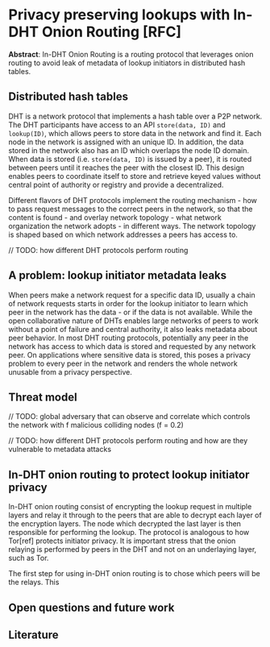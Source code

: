 # Privacy preserving lookups with In-DHT Onion Routing [RFC]

**Abstract**: In-DHT Onion Routing is a routing protocol that leverages onion routing to avoid leak of metadata of lookup initiators in distributed hash tables. 

## Distributed hash tables

DHT is a network protocol that implements a hash table over a P2P network. The DHT participants have access to an API `store(data, ID)` and `lookup(ID)`, which allows peers to store data in the network and find it. Each node in the network is assigned with an unique ID. In addition, the data stored in the network also has an ID which overlaps the node ID domain. When data is stored (i.e. `store(data, ID)` is issued by a peer), it is routed between peers until it reaches the peer with the closest ID. This design enables peers to coordinate itself to store and retrieve keyed values without central point of authority or registry and provide a decentralized.

Different flavors of DHT protocols implement the routing mechanism - how to pass request messages to the correct peers in the network, so that the content is found - and overlay network topology - what network organization the network adopts - in different ways. The network topology is shaped based on which network addresses a peers has access to.

// TODO: how different DHT protocols perform routing

## A problem: lookup initiator metadata leaks

When peers make a network request for a specific data ID, usually a chain of network requests starts in order for the lookup initiator to learn which peer in the network has the data - or if the data is not available. While the open collaborative nature of DHTs enables large networks of peers to work without a point of failure and central authority, it also leaks metadata about peer behavior. In most DHT routing protocols, potentially any peer in the network has access to which data is stored and requested by any network peer. On applications where sensitive data is stored, this poses a privacy problem to every peer in the network and renders the whole network unusable from a privacy perspective.

## Threat model 

// TODO: global adversary that can observe and correlate which controls the network with f malicious colliding nodes (f = 0.2)

// TODO: how different DHT protocols perform routing and how are they vulnerable to metadata attacks

## In-DHT onion routing to protect lookup initiator privacy

In-DHT onion routing consist of encrypting the lookup request in multiple layers and relay it through to the peers that are able to decrypt each layer of the encryption layers. The node which decrypted the last layer is then responsible for performing the lookup. The protocol is analogous to how Tor[ref] protects initiator privacy. It is important stress that the onion relaying is performed by peers in the DHT and not on an underlaying layer, such as Tor.

The first step for using in-DHT onion routing is to chose which peers will be the relays. This 

## Open questions and future work

## Literature
